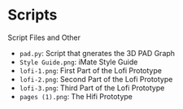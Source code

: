# Scripts
Script Files and Other

- `pad.py`: Script that gnerates the 3D PAD Graph
- `Style Guide.png`: iMate Style Guide
- `lofi-1.png`: First Part of the  Lofi Prototype
- `lofi-2.png`: Second Part of the  Lofi Prototype 
- `lofi-3.png`: Third Part of the  Lofi Prototype
- `pages (1).png`: The Hifi Prototype
